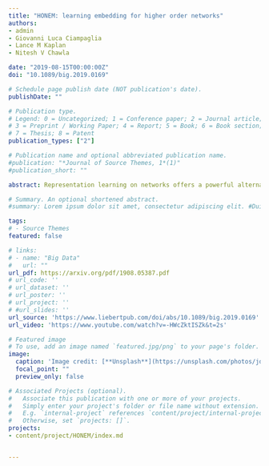 ```yaml
---
title: "HONEM: learning embedding for higher order networks"
authors:
- admin
- Giovanni Luca Ciampaglia
- Lance M Kaplan
- Nitesh V Chawla 

date: "2019-08-15T00:00:00Z"
doi: "10.1089/big.2019.0169"

# Schedule page publish date (NOT publication's date).
publishDate: ""

# Publication type.
# Legend: 0 = Uncategorized; 1 = Conference paper; 2 = Journal article;
# 3 = Preprint / Working Paper; 4 = Report; 5 = Book; 6 = Book section;
# 7 = Thesis; 8 = Patent
publication_types: ["2"]

# Publication name and optional abbreviated publication name.
#publication: "*Journal of Source Themes, 1*(1)"
#publication_short: ""

abstract: Representation learning on networks offers a powerful alternative to the oft painstaking process of manual feature engineering, and, as a result, has enjoyed considerable success in recent years. However, all the existing representation learning methods are based on the first-order network, that is, the network that only captures the pairwise interactions between the nodes. As a result, these methods may fail to incorporate non-Markovian higher order dependencies in the network. Thus, the embeddings that are generated may not accurately represent the underlying phenomena in a network, resulting in inferior performance in different inductive or transductive learning tasks. To address this challenge, this study presents higher order network embedding (HONEM), a higher order network (HON) embedding method that captures the non-Markovian higher order dependencies in a network. HONEM is specifically designed for the HON structure and outperforms other state-of-the-art methods in node classification, network reconstruction, link prediction, and visualization for networks that contain non-Markovian higher order dependencies.

# Summary. An optional shortened abstract.
#summary: Lorem ipsum dolor sit amet, consectetur adipiscing elit. #Duis posuere tellus ac convallis placerat. Proin tincidunt magna #sed ex sollicitudin condimentum.

tags:
# - Source Themes
featured: false

# links:
# - name: "Big Data"
#   url: ""
url_pdf: https://arxiv.org/pdf/1908.05387.pdf
# url_code: ''
# url_dataset: ''
# url_poster: ''
# url_project: ''
# #url_slides: ''
url_source: 'https://www.liebertpub.com/doi/abs/10.1089/big.2019.0169'
url_video: 'https://www.youtube.com/watch?v=-HWcZktISZk&t=2s'

# Featured image
# To use, add an image named `featured.jpg/png` to your page's folder. 
image:
  caption: 'Image credit: [**Unsplash**](https://unsplash.com/photos/jdD8gXaTZsc)'
  focal_point: ""
  preview_only: false

# Associated Projects (optional).
#   Associate this publication with one or more of your projects.
#   Simply enter your project's folder or file name without extension.
#   E.g. `internal-project` references `content/project/internal-project/index.md`.
#   Otherwise, set `projects: []`.
projects:
- content/project/HONEM/index.md


---
```




